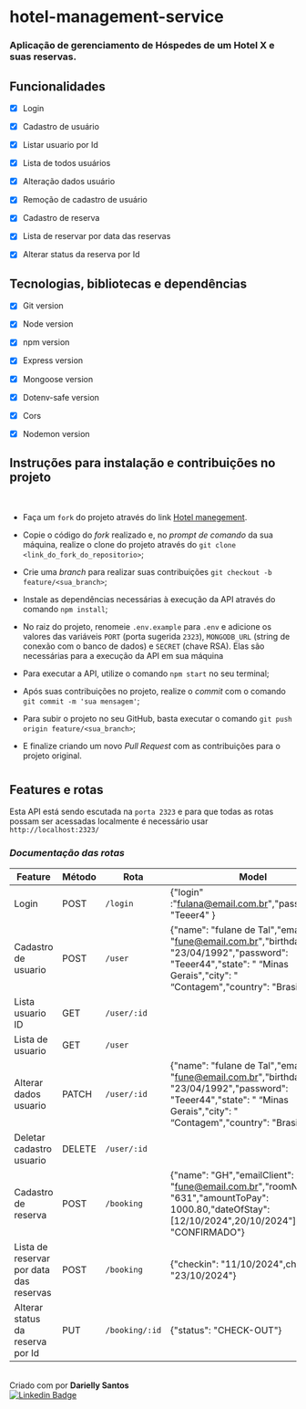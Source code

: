 # hotel-management-service
### Aplicação de gerenciamento de Hóspedes de um Hotel X e suas reservas.
## **Funcionalidades**

- [x] Login
- [x] Cadastro de usuário
- [x] Listar usuario por Id
- [x] Lista de todos usuários
- [x] Alteração dados usuário
- [x] Remoção de cadastro de usuário
- [x] Cadastro de reserva
- [x] Lista de reservar por data das reservas
- [x] Alterar status da reserva por Id


## **Tecnologias, bibliotecas e dependências**


- [x] Git version
- [x] Node version
- [x] npm version
- [x] Express version
- [x] Mongoose version
- [x] Dotenv-safe version
- [x] Cors
- [x] Nodemon version 


## **Instruções para instalação e contribuições no projeto**

<br>

- Faça um `fork` do projeto através do link [Hotel manegement](https://github.com/Dariellysantos/hotel-management-service.git).

- Copie o código do _fork_ realizado e, no _prompt de comando_ da sua máquina, realize o clone do projeto através do `git clone <link_do_fork_do_repositorio>`;

- Crie uma _branch_ para realizar suas contribuições `git checkout -b feature/<sua_branch>`;

- Instale as dependências necessárias à execução da API através do comando `npm install`;

- No raiz do projeto, renomeie `.env.example` para `.env` e adicione os valores das variáveis `PORT` (porta sugerida `2323`), `MONGODB_URL` (string de conexão com o banco de dados) e `SECRET` (chave RSA). Elas são necessárias para a execução da API em sua máquina

- Para executar a API, utilize o comando `npm start` no seu terminal;

- Após suas contribuições no projeto, realize o _commit_ com o comando `git commit -m 'sua mensagem'`;

- Para subir o projeto no seu GitHub, basta executar o comando `git push origin feature/<sua_branch>`;

- E finalize criando um novo _Pull Request_ com as contribuições para o projeto original.
<h1 align="center">

## **Features e rotas**

Esta API está sendo escutada na `porta 2323` e para que todas as rotas possam ser acessadas localmente é necessário usar `http://localhost:2323/` 

### _Documentação das rotas_

| Feature                                | Método | Rota |      Model                    |
| -------------------------------------- | ------ | ---------------------------- |----------------|
| Login                                  | POST   | `/login`|  {"login" :"fulana@email.com.br","password": "Teeer4" }|                                                  
 Cadastro de usuario                    | POST   | `/user`  |{"name": "fulane de Tal","email": "fune@email.com.br","birthday": "23/04/1992","password": "Teeer44","state": " “Minas Gerais","city": " “Contagem","country": "Brasil"}|                                  
 Lista usuario ID                                   | GET    | `/user/:id`                     |
| Lista de usuario                     | GET    | `/user`                 |
| Alterar dados usuario                           | PATCH    | `/user/:id`              | {"name": "fulane de Tal","email": "fune@email.com.br","birthday": "23/04/1992","password": "Teeer44","state": " “Minas Gerais","city": " “Contagem","country": "Brasil"}|
Deletar cadastro usuario                         | DELETE    | `/user/:id`            |
|Cadastro de reserva     | POST   | `/booking`          |{"name": "GH","emailClient": "fune@email.com.br","roomNumber": "631","amountToPay": 1000.80,"dateOfStay": [12/10/2024",20/10/2024"],"status": "CONFIRMADO"}| 
 Lista de reservar por data das reservas                         | POST    | `/booking`            | {"checkin": "11/10/2024",checkout": "23/10/2024"}
|Alterar status da reserva por Id | PUT    | `/booking/:id` |{"status": "CHECK-OUT"}
   
   <br>Criado com por **Darielly Santos** <br>
[![Linkedin Badge](https://img.shields.io/badge/-Darielly%20Santos-blue?style=flat-square&logo=Linkedin&logoColor=white)](https://www.linkedin.com/in/darielly-santos/)
